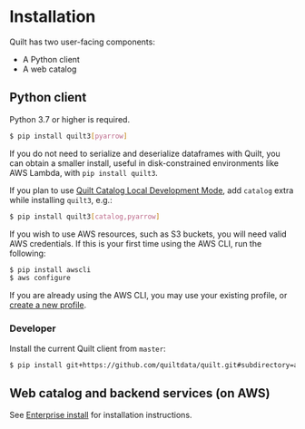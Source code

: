 <!--pytest-codeblocks:skipfile-->
<!-- markdownlint-disable -->

# Installation

Quilt has two user-facing components:

* A Python client
* A web catalog

## Python client

Python 3.7 or higher is required.

```bash
$ pip install quilt3[pyarrow]
```

If you do not need to serialize and deserialize dataframes with Quilt, you can
obtain a smaller install, useful in disk-constrained environments like AWS Lambda,
with `pip install quilt3`.

If you plan to use [Quilt Catalog Local Development Mode](Catalog/LocalMode.md),
add `catalog` extra while installing `quilt3`, e.g.:

```bash
$ pip install quilt3[catalog,pyarrow]
```

If you wish to use AWS resources, such as S3 buckets, you will need valid AWS credentials.
If this is your first time using the AWS CLI, run the following:

```bash
$ pip install awscli
$ aws configure
```

If you are already using the AWS CLI, you may use your existing profile, or [create a new profile](https://docs.aws.amazon.com/cli/latest/userguide/cli-multiple-profiles.html).

### Developer

Install the current Quilt client from `master`:

```bash
$ pip install git+https://github.com/quiltdata/quilt.git#subdirectory=api/python
```

## Web catalog and backend services (on AWS)

See [Enterprise install](technical-reference.md) for installation instructions.
